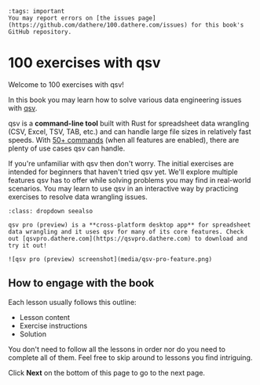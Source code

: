 ```{admonition} This site is a work in progress.
:tags: important
You may report errors on [the issues page](https://github.com/dathere/100.dathere.com/issues) for this book's GitHub repository.
```

# 100 exercises with qsv

Welcome to 100 exercises with qsv!

In this book you may learn how to solve various data engineering issues with [qsv](https://github.com/jqnatividad/qsv).

qsv is a **command-line tool** built with Rust for spreadsheet data wrangling (CSV, Excel, TSV, TAB, etc.) and can handle large file sizes in relatively fast speeds. With [50+ commands](https://github.com/jqnatividad/qsv?tab=readme-ov-file#available-commands) (when all features are enabled), there are plenty of use cases qsv can handle.

If you're unfamiliar with qsv then don't worry. The initial exercises are intended for beginners that haven't tried qsv yet. We'll explore multiple features qsv has to offer while solving problems you may find in real-world scenarios. You may learn to use qsv in an interactive way by practicing exercises to resolve data wrangling issues.

```{admonition} Check out qsv pro!
:class: dropdown seealso

qsv pro (preview) is a **cross-platform desktop app** for spreadsheet data wrangling and it uses qsv for many of its core features. Check out [qsvpro.dathere.com](https://qsvpro.dathere.com) to download and try it out!

![qsv pro (preview) screenshot](media/qsv-pro-feature.png)

```

## How to engage with the book

Each lesson usually follows this outline:

-   Lesson content
-   Exercise instructions
-   Solution

You don't need to follow all the lessons in order nor do you need to complete all of them. Feel free to skip around to lessons you find intriguing.

Click **Next** on the bottom of this page to go to the next page.
